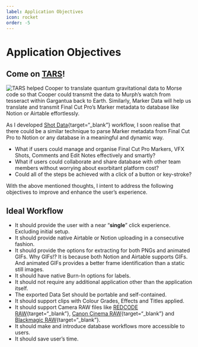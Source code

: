 ```yaml
---
label: Application Objectives
icon: rocket
order: -5
---
```

# Application Objectives

## Come on <a href="https://interstellarfilm.fandom.com/wiki/TARS" target="_blank">TARS</a>!

![TARS helped Cooper to translate quantum gravitational data to Morse code so that Cooper could transmit the data to Murph’s watch from tesseract within Gargantua back to Earth. Similarly, **Marker Data** will help us translate and transmit Final Cut Pro’s Marker metadata to database like Notion or Airtable effortlessly.](assets/interstellar.gif)

As I developed [Shot Data](https://commandpost.io/toolbox/shot-data/){target=“_blank”} workflow, I soon realise that there could be a similar technique to parse Marker metadata from Final Cut Pro to Notion or any database in a meaningful and dynamic way. 

- What if users could manage and organise Final Cut Pro Markers, VFX Shots, Comments and Edit Notes effectively and smartly?
- What if users could collaborate and share database with other team members without worrying about exorbitant platform cost?
- Could all of the steps be achieved with a click of a button or key-stroke?

With the above mentioned thoughts, I intent to address the following objectives to improve and enhance the user’s experience.

## Ideal Workflow

- It should provide the user with a near “**single**” click experience. Excluding initial setup.
- It should provide native Airtable or Notion uploading in a consecutive fashion.
- It should provide the options for extracting for both PNGs and animated GIFs. Why GIFs!? It is because both Notion and Airtable supports GIFs. And animated GIFs provides a better frame identification than a static still images.
- It should have native Burn-In options for labels.
- It should not require any additional application other than the application itself.
- The exported Data Set should be portable and self-contained.
- It should support clips with Colour Grades, Effects and Titles applied.
- It should support Camera RAW files like [REDCODE RAW](https://support.apple.com/en-sg/guide/final-cut-pro/ver715436b78/mac){target=“_blank”}, [Canon Cinema RAW](https://support.apple.com/en-sg/guide/final-cut-pro/ver10fade120/mac){target=“_blank”} and [Blackmagic RAW](https://brawtoolbox.io/){target=“_blank”}.
- It should make and introduce database workflows more accessible to users.
- It should save user’s time.
